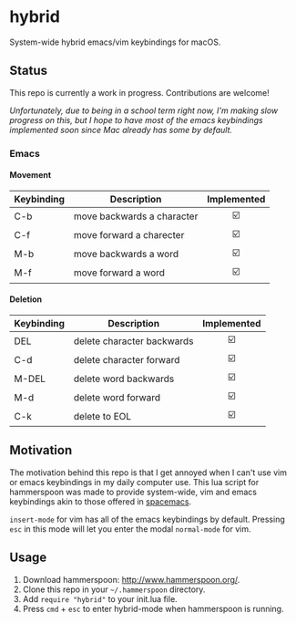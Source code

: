 # hybrid
System-wide hybrid emacs/vim keybindings for macOS.

## Status
This repo is currently a work in progress. Contributions are welcome!

*Unfortunately, due to being in a school term right now, I'm making slow progress on this, but I hope to have most of the emacs keybindings implemented soon since Mac already has some by default.*

### Emacs
#### Movement
| Keybinding    | Description                | Implemented             |
| ------------- | -------------------------- |:-----------------------:|
| C-b           | move backwards a character | :ballot_box_with_check: |
| C-f           | move forward a charecter   | :ballot_box_with_check: |
| M-b           | move backwards a word      | :ballot_box_with_check: |
| M-f           | move forward a word        | :ballot_box_with_check: |

#### Deletion
| Keybinding    | Description                | Implemented             |
| ------------- | -------------------------- |:-----------------------:|
| DEL           | delete character backwards | :ballot_box_with_check: |
| C-d           | delete character forward   | :ballot_box_with_check: |
| M-DEL         | delete word backwards      | :ballot_box_with_check: |
| M-d           | delete word forward        | :ballot_box_with_check: |
| C-k           | delete to EOL              | :ballot_box_with_check: |

## Motivation
The motivation behind this repo is that I get annoyed when I can't use vim or emacs keybindings in my daily computer use.
This lua script for hammerspoon was made to provide system-wide, vim and emacs keybindings akin to those offered in [spacemacs](http://spacemacs.org/).

`insert-mode` for vim has all of the emacs keybindings by default. Pressing `esc` in this mode will let you enter the modal `normal-mode` for vim.

## Usage
1. Download hammerspoon: http://www.hammerspoon.org/.
2. Clone this repo in your `~/.hammerspoon` directory.
3. Add `require "hybrid"` to your init.lua file.
4. Press `cmd` + `esc` to enter hybrid-mode when hammerspoon is running.
